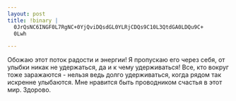 ```yaml
--- 
layout: post
title: !binary |
  0JrQsNC6INGF0L7RgNC+0YjQviDQsdGL0YLRjCDQs9C10L3QtdGA0LDQu9C+
  0Lwh

---
```

Обожаю этот поток радости и энергии! Я пропускаю его через себя, от улыбки никак не удержаться, да и к чему удерживаться!
Все, кто вокруг тоже заражаются - нельзя ведь долго удерживаться, когда рядом так искренне улыбаются. Мне нравится быть проводником счастья в этот мир. Здорово.
